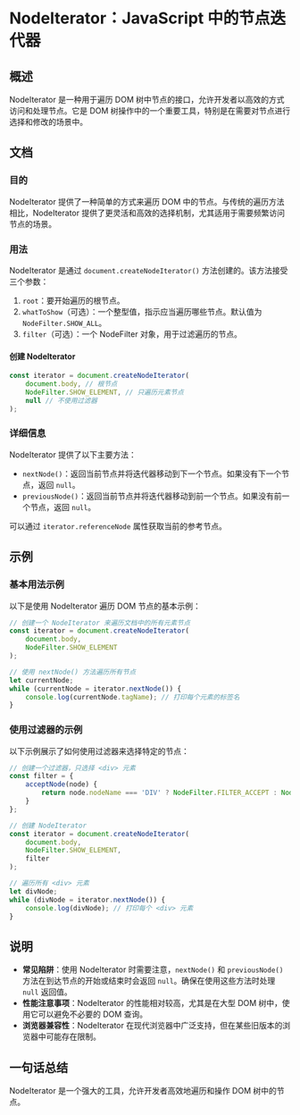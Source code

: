 <!--
Meta Description: # NodeIterator：JavaScript 中的节点迭代器 ## 概述 NodeIterator 是一种用于遍历 DOM 树中节点的接口，允许开发者以高效的方式访问和处理节点。它是 DOM 树操作中的一个重要工具，特别是在需要对节点进行选择和修改的场景中。 ## 文档 ### 目的 Node...
Meta Keywords: nodeiterator, dom, document, nodefilter, iterator
-->

# NodeIterator：JavaScript 中的节点迭代器

## 概述
NodeIterator 是一种用于遍历 DOM 树中节点的接口，允许开发者以高效的方式访问和处理节点。它是 DOM 树操作中的一个重要工具，特别是在需要对节点进行选择和修改的场景中。

## 文档
### 目的
NodeIterator 提供了一种简单的方式来遍历 DOM 中的节点。与传统的遍历方法相比，NodeIterator 提供了更灵活和高效的选择机制，尤其适用于需要频繁访问节点的场景。

### 用法
NodeIterator 是通过 `document.createNodeIterator()` 方法创建的。该方法接受三个参数：
1. `root`：要开始遍历的根节点。
2. `whatToShow`（可选）：一个整型值，指示应当遍历哪些节点。默认值为 `NodeFilter.SHOW_ALL`。
3. `filter`（可选）：一个 NodeFilter 对象，用于过滤遍历的节点。

#### 创建 NodeIterator
```javascript
const iterator = document.createNodeIterator(
    document.body, // 根节点
    NodeFilter.SHOW_ELEMENT, // 只遍历元素节点
    null // 不使用过滤器
);
```

### 详细信息
NodeIterator 提供了以下主要方法：
- `nextNode()`：返回当前节点并将迭代器移动到下一个节点。如果没有下一个节点，返回 `null`。
- `previousNode()`：返回当前节点并将迭代器移动到前一个节点。如果没有前一个节点，返回 `null`。

可以通过 `iterator.referenceNode` 属性获取当前的参考节点。

## 示例
### 基本用法示例
以下是使用 NodeIterator 遍历 DOM 节点的基本示例：

```javascript
// 创建一个 NodeIterator 来遍历文档中的所有元素节点
const iterator = document.createNodeIterator(
    document.body,
    NodeFilter.SHOW_ELEMENT
);

// 使用 nextNode() 方法遍历所有节点
let currentNode;
while (currentNode = iterator.nextNode()) {
    console.log(currentNode.tagName); // 打印每个元素的标签名
}
```

### 使用过滤器的示例
以下示例展示了如何使用过滤器来选择特定的节点：

```javascript
// 创建一个过滤器，只选择 <div> 元素
const filter = {
    acceptNode(node) {
        return node.nodeName === 'DIV' ? NodeFilter.FILTER_ACCEPT : NodeFilter.FILTER_REJECT;
    }
};

// 创建 NodeIterator
const iterator = document.createNodeIterator(
    document.body,
    NodeFilter.SHOW_ELEMENT,
    filter
);

// 遍历所有 <div> 元素
let divNode;
while (divNode = iterator.nextNode()) {
    console.log(divNode); // 打印每个 <div> 元素
}
```

## 说明
- **常见陷阱**：使用 NodeIterator 时需要注意，`nextNode()` 和 `previousNode()` 方法在到达节点的开始或结束时会返回 `null`。确保在使用这些方法时处理 `null` 返回值。
- **性能注意事项**：NodeIterator 的性能相对较高，尤其是在大型 DOM 树中，使用它可以避免不必要的 DOM 查询。
- **浏览器兼容性**：NodeIterator 在现代浏览器中广泛支持，但在某些旧版本的浏览器中可能存在限制。

## 一句话总结
NodeIterator 是一个强大的工具，允许开发者高效地遍历和操作 DOM 树中的节点。